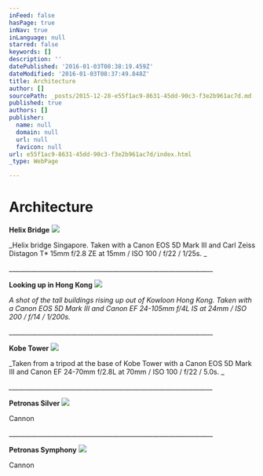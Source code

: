 ```yaml
---
inFeed: false
hasPage: true
inNav: true
inLanguage: null
starred: false
keywords: []
description: ''
datePublished: '2016-01-03T08:38:19.459Z'
dateModified: '2016-01-03T08:37:49.848Z'
title: Architecture
author: []
sourcePath: _posts/2015-12-28-e55f1ac9-8631-45dd-90c3-f3e2b961ac7d.md
published: true
authors: []
publisher:
  name: null
  domain: null
  url: null
  favicon: null
url: e55f1ac9-8631-45dd-90c3-f3e2b961ac7d/index.html
_type: WebPage

---
```

# **Architecture**

**Helix Bridge**
![](https://s3-us-west-2.amazonaws.com/the-grid-img/p/486349f7872db1d92db62db2d3ac30efb2e574bd.jpg)

_Helix bridge Singapore. Taken with a Canon EOS 5D Mark III and Carl Zeiss Distagon T\* 15mm f/2.8 ZE at 15mm / ISO 100 / f/22 / 1/25s. _

\_\_\_\_\_\_\_\_\_\_\_\_\_\_\_\_\_\_\_\_\_\_\_\_\_\_\_\_\_\_\_\_\_\_\_\_\_\_\_\_\_\_\_\_\_\_\_\_\_\_\_\_\_\_\_\_\_\_\_\_\_\_\_\_\_

**Looking up in Hong Kong**
![](https://s3-us-west-2.amazonaws.com/the-grid-img/p/7a221db4380d4a839ffe1609e4ba33ca4df5d1f9.jpg)

_A shot of the tall buildings rising up out of Kowloon Hong Kong. Taken with a Canon EOS 5D Mark III and Canon EF 24-105mm f/4L IS at 24mm / ISO 200 / f/14 / 1/200s._

\_\_\_\_\_\_\_\_\_\_\_\_\_\_\_\_\_\_\_\_\_\_\_\_\_\_\_\_\_\_\_\_\_\_\_\_\_\_\_\_\_\_\_\_\_\_\_\_\_\_\_\_\_\_\_\_\_\_\_\_\_\_\_\_\_

**Kobe Tower**
![](https://s3-us-west-2.amazonaws.com/the-grid-img/p/c76b6541e679d8faf5795c91cc958b1ec1522109.jpg)

_Taken from a tripod at the base of Kobe Tower with a Canon EOS 5D Mark III and Canon EF 24-70mm f/2.8L at 70mm / ISO 100 / f/22 / 5.0s. 
_

_\_\_\_\_\_\_\_\_\_\_\_\_\_\_\_\_\_\_\_\_\_\_\_\_\_\_\_\_\_\_\_\_\_\_\_\_\_\_\_\_\_\_\_\_\_\_\_\_\_\_\_\_\_\_\_\_\_\_\_\_\_\_\_\_\__

**Petronas Silver**
![](https://the-grid-user-content.s3-us-west-2.amazonaws.com/8eaa53b2-89cc-4b4e-b6c9-3599e392c36e.jpg)

Cannon

\_\_\_\_\_\_\_\_\_\_\_\_\_\_\_\_\_\_\_\_\_\_\_\_\_\_\_\_\_\_\_\_\_\_\_\_\_\_\_\_\_\_\_\_\_\_\_\_\_\_\_\_\_\_\_\_\_\_\_\_\_\_\_\_\_

**Petronas Symphony**
![](https://the-grid-user-content.s3-us-west-2.amazonaws.com/25b6f262-1124-40fc-a9c5-2338225b4b63.jpg)

Cannon